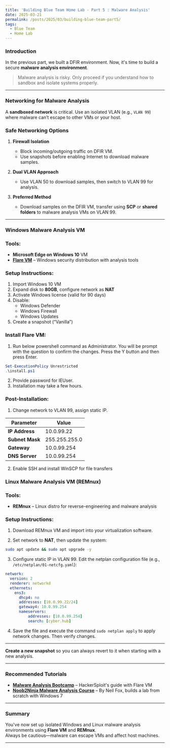 ```yaml
---
title: 'Building Blue Team Home Lab - Part 5 : Malware Analysis'
date: 2025-03-21
permalink: /posts/2025/03/building-blue-team-part5/
tags:
  - Blue Team
  - Home Lab
---
```



###  Introduction
In the previous part, we built a DFIR environment. Now, it's time to build a secure **malware analysis environment**.  
> Malware analysis is risky. Only proceed if you understand how to sandbox and isolate systems properly.

---

### Networking for Malware Analysis

A **sandboxed network** is critical. Use an isolated VLAN (e.g., `VLAN 99`) where malware can’t escape to other VMs or your host.

### Safe Networking Options

1. **Firewall Isolation**  
   - Block incoming/outgoing traffic on DFIR VM.
   - Use snapshots before enabling Internet to download malware samples.

2. **Dual VLAN Approach**  
   - Use VLAN 50 to download samples, then switch to VLAN 99 for analysis.

3. **Preferred Method**  
   - Download samples on the DFIR VM, transfer using **SCP** or **shared folders** to malware analysis VMs on VLAN 99.

---

### Windows Malware Analysis VM

### Tools:
- **Microsoft Edge on Windows 10** VM
- **[Flare VM](https://github.com/mandiant/flare-vm)** – Windows security distribution with analysis tools

### Setup Instructions:
1. Import Windows 10 VM
2. Expand disk to **80GB**, configure network as **NAT**
3. Activate Windows license (valid for 90 days)
4. Disable:
   - Windows Defender
   - Windows Firewall
   - Windows Updates
5. Create a snapshot (“Vanilla”)

### Install Flare VM:
1. Run below powershell command as Administrator. You will be prompt with the question to confirm the changes. Press the Y button and then press Enter.
```powershell
Set-ExecutionPolicy Unrestricted
.\install.ps1
```
2. Provide password for IEUser.
3. Installation may take a few hours.

### Post-Installation:
1. Change network to VLAN 99, assign static IP.
   
| Parameter   | Value           |
|-------------|-----------------|
| **IP Address**   | 10.0.99.22   |
| **Subnet Mask**  | 255.255.255.0   |
| **Gateway**      | 10.0.99.254     |
| **DNS Server**   | 10.0.99.254         |

2. Enable SSH and install WinSCP for file transfers


### Linux Malware Analysis VM (REMnux)

### Tools:
- **REMnux** – Linux distro for reverse-engineering and malware analysis

### Setup Instructions:
1. Download REMnux VM and import into your virtualization software.

2. Set network to **NAT**, then update the system:
```bash
sudo apt update && sudo apt upgrade -y
```
3. Configure static IP in VLAN 99. Edit the netplan configuration file (e.g., `/etc/netplan/01-netcfg.yaml`):
```yaml
network:
  version: 2
  renderer: networkd
  ethernets:
    ens3:
      dhcp4: no
      addresses: [10.0.99.22/24]
      gateway4: 10.0.99.254
      nameservers:
          addresses: [10.0.99.254]
          search: [cyber.hub]
```

4. Save the file and execute the command ```sudo netplan apply``` to apply network changes. Then verify changes.


---

 **Create a new snapshot** so you can always revert to it when starting with a new analysis.

---
### Recommended Tutorials

- **[Malware Analysis Bootcamp](https://www.youtube.com/playlist?list=PLBf0hzazHTGOEuhPQSnq-EjCzjWZ_TIFc)** – HackerSploit's guide with Flare VM  
- **[Noob2Ninja Malware Analysis Course](https://www.youtube.com/playlist?list=PL_Ubt4He1EFlS5Z4C3OXN3dlbGf2e8K0X)** – By Neil Fox, builds a lab from scratch with Windows 7

---

### Summary

You've now set up isolated Windows and Linux malware analysis environments using **Flare VM** and **REMnux**.  
Always be cautious—malware can escape VMs and affect host machines.

---
